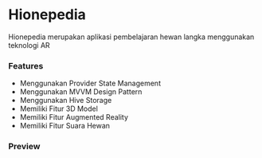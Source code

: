 # Hionepedia

Hionepedia merupakan aplikasi pembelajaran hewan langka menggunakan teknologi AR <br>

### Features

- Menggunakan Provider State Management
- Menggunakan MVVM Design Pattern
- Menggunakan Hive Storage
- Memiliki Fitur 3D Model
- Memiliki Fitur Augmented Reality
- Memiliki Fitur Suara Hewan

### Preview

<!-- |                                                       |                                                 |
| ----------------------------------------------------- | ----------------------------------------------- |
| Splash Page                                           | Login Page                                      |
| ![Splash Page](assets/github-prev/splashview.png)     | ![Login Page](assets/github-prev/loginview.png) |
| Register Page                                         | Home Page                                       |
| ![Register Page](assets/github-prev/registerview.png) | ![Home Page](assets/github-prev/homeview.png)   | -->
